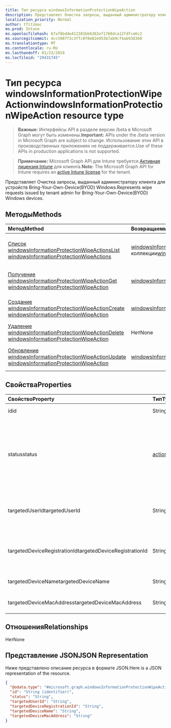 ```yaml
---
title: Тип ресурса windowsInformationProtectionWipeAction
description: Представляет Очистка запросы, выданный администратору клиента для устройств Bring-Your-Own-Device(BYOD) Windows.
localization_priority: Normal
author: tfitzmac
ms.prod: Intune
ms.openlocfilehash: 67af8bdde412381bb6362ef1768dca12fdfce6c2
ms.sourcegitcommit: dcc5907f2c3ffc0f0e82e953b7ab9cf4ab938360
ms.translationtype: MT
ms.contentlocale: ru-RU
ms.lasthandoff: 01/23/2019
ms.locfileid: "29431745"
---
```

# <a name="windowsinformationprotectionwipeaction-resource-type"></a><span data-ttu-id="a80c1-103">Тип ресурса windowsInformationProtectionWipeAction</span><span class="sxs-lookup"><span data-stu-id="a80c1-103">windowsInformationProtectionWipeAction resource type</span></span>

> <span data-ttu-id="a80c1-104">**Важные:** Интерфейсы API в разделе версии /beta в Microsoft Graph могут быть изменены.</span><span class="sxs-lookup"><span data-stu-id="a80c1-104">**Important:** APIs under the /beta version in Microsoft Graph are subject to change.</span></span> <span data-ttu-id="a80c1-105">Использование этих API в производственных приложениях не поддерживается.</span><span class="sxs-lookup"><span data-stu-id="a80c1-105">Use of these APIs in production applications is not supported.</span></span>

> <span data-ttu-id="a80c1-106">**Примечание:** Microsoft Graph API для Intune требуется [Активная лицензия Intune](https://go.microsoft.com/fwlink/?linkid=839381) для клиента.</span><span class="sxs-lookup"><span data-stu-id="a80c1-106">**Note:** The Microsoft Graph API for Intune requires an [active Intune license](https://go.microsoft.com/fwlink/?linkid=839381) for the tenant.</span></span>

<span data-ttu-id="a80c1-107">Представляет Очистка запросы, выданный администратору клиента для устройств Bring-Your-Own-Device(BYOD) Windows.</span><span class="sxs-lookup"><span data-stu-id="a80c1-107">Represents wipe requests issued by tenant admin for Bring-Your-Own-Device(BYOD) Windows devices.</span></span>

## <a name="methods"></a><span data-ttu-id="a80c1-108">Методы</span><span class="sxs-lookup"><span data-stu-id="a80c1-108">Methods</span></span>
|<span data-ttu-id="a80c1-109">Метод</span><span class="sxs-lookup"><span data-stu-id="a80c1-109">Method</span></span>|<span data-ttu-id="a80c1-110">Возвращаемый тип</span><span class="sxs-lookup"><span data-stu-id="a80c1-110">Return Type</span></span>|<span data-ttu-id="a80c1-111">Описание</span><span class="sxs-lookup"><span data-stu-id="a80c1-111">Description</span></span>|
|:---|:---|:---|
|[<span data-ttu-id="a80c1-112">Список windowsInformationProtectionWipeActions</span><span class="sxs-lookup"><span data-stu-id="a80c1-112">List windowsInformationProtectionWipeActions</span></span>](../api/intune-mam-windowsinformationprotectionwipeaction-list.md)|<span data-ttu-id="a80c1-113">[windowsInformationProtectionWipeAction](../resources/intune-mam-windowsinformationprotectionwipeaction.md) коллекции</span><span class="sxs-lookup"><span data-stu-id="a80c1-113">[windowsInformationProtectionWipeAction](../resources/intune-mam-windowsinformationprotectionwipeaction.md) collection</span></span>|<span data-ttu-id="a80c1-114">Свойства списка и связей объектов [windowsInformationProtectionWipeAction](../resources/intune-mam-windowsinformationprotectionwipeaction.md) .</span><span class="sxs-lookup"><span data-stu-id="a80c1-114">List properties and relationships of the [windowsInformationProtectionWipeAction](../resources/intune-mam-windowsinformationprotectionwipeaction.md) objects.</span></span>|
|[<span data-ttu-id="a80c1-115">Получение windowsInformationProtectionWipeAction</span><span class="sxs-lookup"><span data-stu-id="a80c1-115">Get windowsInformationProtectionWipeAction</span></span>](../api/intune-mam-windowsinformationprotectionwipeaction-get.md)|[<span data-ttu-id="a80c1-116">windowsInformationProtectionWipeAction</span><span class="sxs-lookup"><span data-stu-id="a80c1-116">windowsInformationProtectionWipeAction</span></span>](../resources/intune-mam-windowsinformationprotectionwipeaction.md)|<span data-ttu-id="a80c1-117">Чтение свойства и связи объекта [windowsInformationProtectionWipeAction](../resources/intune-mam-windowsinformationprotectionwipeaction.md) .</span><span class="sxs-lookup"><span data-stu-id="a80c1-117">Read properties and relationships of the [windowsInformationProtectionWipeAction](../resources/intune-mam-windowsinformationprotectionwipeaction.md) object.</span></span>|
|[<span data-ttu-id="a80c1-118">Создание windowsInformationProtectionWipeAction</span><span class="sxs-lookup"><span data-stu-id="a80c1-118">Create windowsInformationProtectionWipeAction</span></span>](../api/intune-mam-windowsinformationprotectionwipeaction-create.md)|[<span data-ttu-id="a80c1-119">windowsInformationProtectionWipeAction</span><span class="sxs-lookup"><span data-stu-id="a80c1-119">windowsInformationProtectionWipeAction</span></span>](../resources/intune-mam-windowsinformationprotectionwipeaction.md)|<span data-ttu-id="a80c1-120">Создание нового объекта [windowsInformationProtectionWipeAction](../resources/intune-mam-windowsinformationprotectionwipeaction.md) .</span><span class="sxs-lookup"><span data-stu-id="a80c1-120">Create a new [windowsInformationProtectionWipeAction](../resources/intune-mam-windowsinformationprotectionwipeaction.md) object.</span></span>|
|[<span data-ttu-id="a80c1-121">Удаление windowsInformationProtectionWipeAction</span><span class="sxs-lookup"><span data-stu-id="a80c1-121">Delete windowsInformationProtectionWipeAction</span></span>](../api/intune-mam-windowsinformationprotectionwipeaction-delete.md)|<span data-ttu-id="a80c1-122">Нет</span><span class="sxs-lookup"><span data-stu-id="a80c1-122">None</span></span>|<span data-ttu-id="a80c1-123">Удаляет [windowsInformationProtectionWipeAction](../resources/intune-mam-windowsinformationprotectionwipeaction.md).</span><span class="sxs-lookup"><span data-stu-id="a80c1-123">Deletes a [windowsInformationProtectionWipeAction](../resources/intune-mam-windowsinformationprotectionwipeaction.md).</span></span>|
|[<span data-ttu-id="a80c1-124">Обновление windowsInformationProtectionWipeAction</span><span class="sxs-lookup"><span data-stu-id="a80c1-124">Update windowsInformationProtectionWipeAction</span></span>](../api/intune-mam-windowsinformationprotectionwipeaction-update.md)|[<span data-ttu-id="a80c1-125">windowsInformationProtectionWipeAction</span><span class="sxs-lookup"><span data-stu-id="a80c1-125">windowsInformationProtectionWipeAction</span></span>](../resources/intune-mam-windowsinformationprotectionwipeaction.md)|<span data-ttu-id="a80c1-126">Обновление свойства объекта [windowsInformationProtectionWipeAction](../resources/intune-mam-windowsinformationprotectionwipeaction.md) .</span><span class="sxs-lookup"><span data-stu-id="a80c1-126">Update the properties of a [windowsInformationProtectionWipeAction](../resources/intune-mam-windowsinformationprotectionwipeaction.md) object.</span></span>|

## <a name="properties"></a><span data-ttu-id="a80c1-127">Свойства</span><span class="sxs-lookup"><span data-stu-id="a80c1-127">Properties</span></span>
|<span data-ttu-id="a80c1-128">Свойство</span><span class="sxs-lookup"><span data-stu-id="a80c1-128">Property</span></span>|<span data-ttu-id="a80c1-129">Тип</span><span class="sxs-lookup"><span data-stu-id="a80c1-129">Type</span></span>|<span data-ttu-id="a80c1-130">Описание</span><span class="sxs-lookup"><span data-stu-id="a80c1-130">Description</span></span>|
|:---|:---|:---|
|<span data-ttu-id="a80c1-131">id</span><span class="sxs-lookup"><span data-stu-id="a80c1-131">id</span></span>|<span data-ttu-id="a80c1-132">String</span><span class="sxs-lookup"><span data-stu-id="a80c1-132">String</span></span>|<span data-ttu-id="a80c1-133">Ключ объекта.</span><span class="sxs-lookup"><span data-stu-id="a80c1-133">Key of the entity.</span></span>|
|<span data-ttu-id="a80c1-134">status</span><span class="sxs-lookup"><span data-stu-id="a80c1-134">status</span></span>|[<span data-ttu-id="a80c1-135">actionState</span><span class="sxs-lookup"><span data-stu-id="a80c1-135">actionState</span></span>](../resources/intune-shared-actionstate.md)|<span data-ttu-id="a80c1-136">Очистка состояние действия.</span><span class="sxs-lookup"><span data-stu-id="a80c1-136">Wipe action status.</span></span> <span data-ttu-id="a80c1-137">Возможные значения: `none`, `pending`, `canceled`, `active`, `done`, `failed`, `notSupported`.</span><span class="sxs-lookup"><span data-stu-id="a80c1-137">Possible values are: `none`, `pending`, `canceled`, `active`, `done`, `failed`, `notSupported`.</span></span>|
|<span data-ttu-id="a80c1-138">targetedUserId</span><span class="sxs-lookup"><span data-stu-id="a80c1-138">targetedUserId</span></span>|<span data-ttu-id="a80c1-139">String</span><span class="sxs-lookup"><span data-stu-id="a80c1-139">String</span></span>|<span data-ttu-id="a80c1-140">Идентификатор пользователя, с это действие очистки.</span><span class="sxs-lookup"><span data-stu-id="a80c1-140">The UserId being targeted by this wipe action.</span></span>|
|<span data-ttu-id="a80c1-141">targetedDeviceRegistrationId</span><span class="sxs-lookup"><span data-stu-id="a80c1-141">targetedDeviceRegistrationId</span></span>|<span data-ttu-id="a80c1-142">String</span><span class="sxs-lookup"><span data-stu-id="a80c1-142">String</span></span>|<span data-ttu-id="a80c1-143">DeviceRegistrationId с этой операции очистки.</span><span class="sxs-lookup"><span data-stu-id="a80c1-143">The DeviceRegistrationId being targeted by this wipe action.</span></span>|
|<span data-ttu-id="a80c1-144">targetedDeviceName</span><span class="sxs-lookup"><span data-stu-id="a80c1-144">targetedDeviceName</span></span>|<span data-ttu-id="a80c1-145">String</span><span class="sxs-lookup"><span data-stu-id="a80c1-145">String</span></span>|<span data-ttu-id="a80c1-146">Имя целевого устройства.</span><span class="sxs-lookup"><span data-stu-id="a80c1-146">Targeted device name.</span></span>|
|<span data-ttu-id="a80c1-147">targetedDeviceMacAddress</span><span class="sxs-lookup"><span data-stu-id="a80c1-147">targetedDeviceMacAddress</span></span>|<span data-ttu-id="a80c1-148">String</span><span class="sxs-lookup"><span data-stu-id="a80c1-148">String</span></span>|<span data-ttu-id="a80c1-149">Целевые устройства Mac-адрес.</span><span class="sxs-lookup"><span data-stu-id="a80c1-149">Targeted device Mac address.</span></span>|

## <a name="relationships"></a><span data-ttu-id="a80c1-150">Отношения</span><span class="sxs-lookup"><span data-stu-id="a80c1-150">Relationships</span></span>
<span data-ttu-id="a80c1-151">Нет</span><span class="sxs-lookup"><span data-stu-id="a80c1-151">None</span></span>

## <a name="json-representation"></a><span data-ttu-id="a80c1-152">Представление JSON</span><span class="sxs-lookup"><span data-stu-id="a80c1-152">JSON Representation</span></span>
<span data-ttu-id="a80c1-153">Ниже представлено описание ресурса в формате JSON.</span><span class="sxs-lookup"><span data-stu-id="a80c1-153">Here is a JSON representation of the resource.</span></span>
<!-- {
  "blockType": "resource",
  "keyProperty": "id",
  "@odata.type": "microsoft.graph.windowsInformationProtectionWipeAction"
}
-->
``` json
{
  "@odata.type": "#microsoft.graph.windowsInformationProtectionWipeAction",
  "id": "String (identifier)",
  "status": "String",
  "targetedUserId": "String",
  "targetedDeviceRegistrationId": "String",
  "targetedDeviceName": "String",
  "targetedDeviceMacAddress": "String"
}
```




